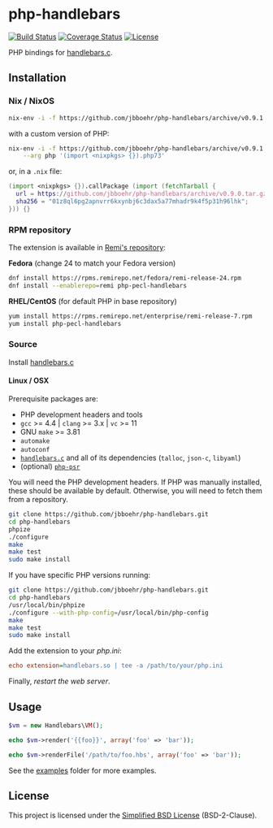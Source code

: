 
# php-handlebars

[![Build Status](https://travis-ci.org/jbboehr/php-handlebars.svg?branch=master)](https://travis-ci.org/jbboehr/php-handlebars)
[![Coverage Status](https://coveralls.io/repos/jbboehr/php-handlebars/badge.svg?branch=master&service=github)](https://coveralls.io/github/jbboehr/php-handlebars?branch=master)
[![License](https://img.shields.io/badge/license-BSD-brightgreen.svg)](LICENSE.md)

PHP bindings for [handlebars.c](https://github.com/jbboehr/handlebars.c).


## Installation


### Nix / NixOS

```bash
nix-env -i -f https://github.com/jbboehr/php-handlebars/archive/v0.9.1.tar.gz
```

with a custom version of PHP:

```bash
nix-env -i -f https://github.com/jbboehr/php-handlebars/archive/v0.9.1.tar.gz \
    --arg php '(import <nixpkgs> {}).php73'
```

or, in a `.nix` file:

```nix
(import <nixpkgs> {}).callPackage (import (fetchTarball {
  url = https://github.com/jbboehr/php-handlebars/archive/v0.9.0.tar.gz;
  sha256 = "01z8ql6pg2apnvrr6kxynbj6c3dax5a77mhadr9k4f5p31h96lhk";
})) {}
```


### RPM repository

The extension is available in [Remi's repository](https://rpms.remirepo.net/):

**Fedora** (change 24 to match your Fedora version)

```bash
dnf install https://rpms.remirepo.net/fedora/remi-release-24.rpm
dnf install --enablerepo=remi php-pecl-handlebars
```

**RHEL/CentOS** (for default PHP in base repository)

```bash
yum install https://rpms.remirepo.net/enterprise/remi-release-7.rpm
yum install php-pecl-handlebars
```


### Source

Install [handlebars.c](https://github.com/jbboehr/handlebars.c)


#### Linux / OSX

Prerequisite packages are:

- PHP development headers and tools
- `gcc` >= 4.4 | `clang` >= 3.x | `vc` >= 11
- GNU `make` >= 3.81
- `automake`
- `autoconf`
- [`handlebars.c`](https://github.com/jbboehr/handlebars.c) and all of its dependencies (`talloc`, `json-c`, `libyaml`)
- (optional) [`php-psr`](https://github.com/jbboehr/php-psr)

You will need the PHP development headers. If PHP was manually installed, these should be available by default. Otherwise, you will need to fetch them from a repository.

```bash
git clone https://github.com/jbboehr/php-handlebars.git
cd php-handlebars
phpize
./configure
make
make test
sudo make install
```

If you have specific PHP versions running:

```bash
git clone https://github.com/jbboehr/php-handlebars.git
cd php-handlebars
/usr/local/bin/phpize
./configure --with-php-config=/usr/local/bin/php-config
make
make test
sudo make install
```

Add the extension to your *php.ini*:

```ini
echo extension=handlebars.so | tee -a /path/to/your/php.ini
```

Finally, _restart the web server_.


## Usage

```php
$vm = new Handlebars\VM();

echo $vm->render('{{foo}}', array('foo' => 'bar'));

echo $vm->renderFile('/path/to/foo.hbs', array('foo' => 'bar'));
```

See the [examples](examples) folder for more examples.


## License

This project is licensed under the [Simplified BSD License](LICENSE.md) (BSD-2-Clause).

